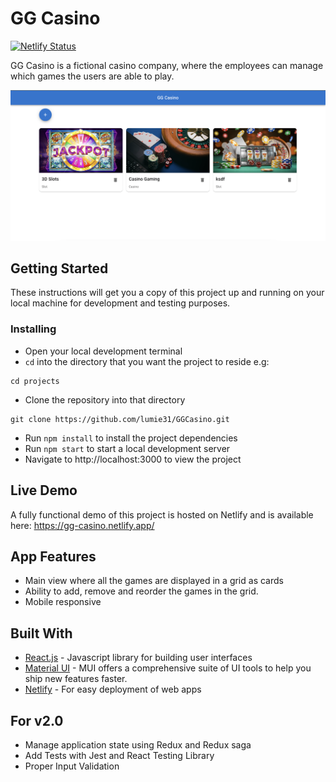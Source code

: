 # GG Casino

[![Netlify Status](https://api.netlify.com/api/v1/badges/e2d5fc17-559d-4386-8a71-5cd6dca27ddd/deploy-status)](https://app.netlify.com/sites/gg-casino/deploys)

GG Casino is a fictional casino company, where the employees can manage which games the users are able to play.

![Application Screenshot](./src/assets/App-Screenshot.png)

## Getting Started

These instructions will get you a copy of this project up and running on your local machine for development and testing purposes.

### Installing

- Open your local development terminal
- `cd` into the directory that you want the project to reside e.g:

```
cd projects
```

- Clone the repository into that directory

```
git clone https://github.com/lumie31/GGCasino.git
```

- Run `npm install` to install the project dependencies
- Run `npm start` to start a local development server
- Navigate to http://localhost:3000 to view the project

## Live Demo

A fully functional demo of this project is hosted on Netlify and is available here: https://gg-casino.netlify.app/

## App Features

- Main view where all the games are displayed in a grid as cards
- Ability to add, remove and reorder the games in the grid.
- Mobile responsive

## Built With

- [React.js](https://www.reactjs.org) - Javascript library for building user interfaces
- [Material UI](https://mui.com/) - MUI offers a comprehensive suite of UI tools to help you ship new features faster.
- [Netlify](https://www.netlify.com) - For easy deployment of web apps

## For v2.0

- Manage application state using Redux and Redux saga
- Add Tests with Jest and React Testing Library
- Proper Input Validation
